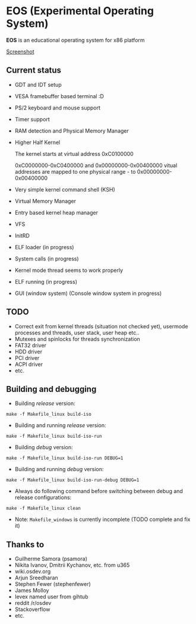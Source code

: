 # EOS (Experimental Operating System)

**EOS** is an educational operating system for x86 platform

[Screenshot](https://github.com/rgimad/EOS/blob/master/screenshots/screen1.png "Screenshot")

## Current status

- GDT and IDT setup
- VESA framebuffer based terminal :D
- PS/2 keyboard and mouse support
- Timer support
- RAM detection and Physical Memory Manager
- Higher Half Kernel

  The kernel starts at virtual address 0xC0100000

  0xC0000000-0xC0400000 and 0x00000000-0x00400000 vitual addresses are mapped to one physical range - to 0x00000000-0x00400000
- Very simple kernel command shell (KSH)
- Virtual Memory Manager
- Entry based kernel heap manager
- VFS
- InitRD
- ELF loader (in progress)
- System calls (in progress)
- Kernel mode thread seems to work properly
- ELF running (in progress)
- GUI (window system) (Console window system in progress)

## TODO

- Correct exit from kernel threads (situation not checked yet), usermode processes and threads, user stack, user heap etc..
- Mutexes and spinlocks for threads synchronization
- FAT32 driver
- HDD driver
- PCI driver
- ACPI driver
- etc.

## Building and debugging

- Building *release* version:

```Shell
make -f Makefile_linux build-iso
```

- Building and running *release* version:

```Shell
make -f Makefile_linux build-iso-run
```

- Building *debug* version:

```Shell
make -f Makefile_linux build-iso-run DEBUG=1
```

- Building and running *debug* version:

```Shell
make -f Makefile_linux build-iso-run-debug DEBUG=1
```

- Always do following command before switching between debug and release configurations:

```Shell
make -f Makefile_linux clean
```

- Note: `Makefile_windows` is currently incomplete (TODO complete and fix it)

## Thanks to

- Guilherme Samora (psamora)
- Nikita Ivanov, Dmitrii Kychanov, etc. from u365
- wiki.osdev.org
- Arjun Sreedharan
- Stephen Fewer (stephenfewer)
- James Molloy
- levex named user from gihtub
- reddit /r/osdev
- Stackoverflow
- etc.
